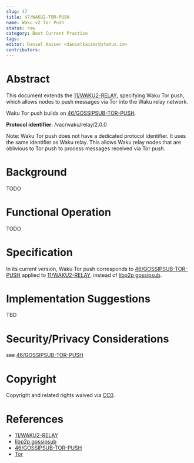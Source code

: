 ```yaml
---
slug: 47
title: 47/WAKU2-TOR-PUSH
name: Waku v2 Tor Push
status: raw
category: Best Current Practice
tags:
editor: Daniel Kaiser <danielkaiser@status.im>
contributors:
---
```



# Abstract

This document extends the [11/WAKU2-RELAY](/spec/11/), specifying Waku Tor push,
which allows nodes to push messages via Tor into the Waku relay network.

Waku Tor push builds on [46/GOSSIPSUB-TOR-PUSH](/spec/46).

**Protocol identifier**: /vac/waku/relay/2.0.0

Note: Waku Tor push does not have a dedicated protocol identifier.
It uses the same identifier as Waku relay.
This allows Waku relay nodes that are oblivious to Tor push to process messages received via Tor push.

# Background

TODO

# Functional Operation

TODO

# Specification

In its current version, Waku Tor push corresponds to [46/GOSSIPSUB-TOR-PUSH](/spec/46)
applied to [11/WAKU2-RELAY](/spec/11/),
instead of [libp2p gossipsub](https://github.com/libp2p/specs/blob/master/pubsub/gossipsub/README.md).

# Implementation Suggestions

TBD

# Security/Privacy Considerations

see [46/GOSSIPSUB-TOR-PUSH](/spec/46)

# Copyright

Copyright and related rights waived via [CC0](https://creativecommons.org/publicdomain/zero/1.0/).

# References

* [11/WAKU2-RELAY](/spec/11/)
* [libp2p gossipsub](https://github.com/libp2p/specs/blob/master/pubsub/gossipsub/README.md)
* [46/GOSSIPSUB-TOR-PUSH](/spec/46)
* [Tor](https://www.torproject.org/)



